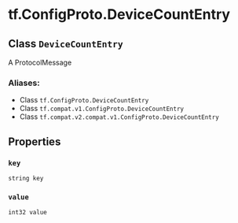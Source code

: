 <div itemscope itemtype="http://developers.google.com/ReferenceObject">
<meta itemprop="name" content="tf.ConfigProto.DeviceCountEntry" />
<meta itemprop="path" content="Stable" />
<meta itemprop="property" content="key"/>
<meta itemprop="property" content="value"/>
</div>

# tf.ConfigProto.DeviceCountEntry

## Class `DeviceCountEntry`

A ProtocolMessage



### Aliases:

* Class `tf.ConfigProto.DeviceCountEntry`
* Class `tf.compat.v1.ConfigProto.DeviceCountEntry`
* Class `tf.compat.v2.compat.v1.ConfigProto.DeviceCountEntry`

<!-- Placeholder for "Used in" -->


## Properties

<h3 id="key"><code>key</code></h3>

`string key`


<h3 id="value"><code>value</code></h3>

`int32 value`




